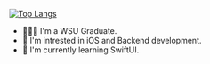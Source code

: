 [![Top Langs](https://github-readme-stats-git-masterrstaa-rickstaa.vercel.app/api/top-langs/?username=vladgershun&theme=dracula&card_width=1000)](https://github.com/anuraghazra/github-readme-stats)

- 👨🏻‍💻 I'm a WSU Graduate.
- 👀 I'm intrested in iOS and Backend development.
- 🌱 I'm currently learning SwiftUI.
